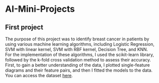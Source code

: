 # AI-Mini-Projects
## First project
The purpose of this project was to identify breast cancer in patients by using various machine learning algorithms, including Logistic Regression, SVM with linear kernel, SVM with RBF kernel, Decision Tree, and KNN.  
For the implementation of these algorithms, I used the scikit-learn library, followed by the k-fold cross validation method to assess their accuracy.  
First, to gain a better understanding of the data, I plotted single-feature diagrams and their feature pairs, and then I fitted the models to the data.  
You can access the dataset [here](https://archive.ics.uci.edu/ml/datasets/Breast+Cancer+Coimbra#).
